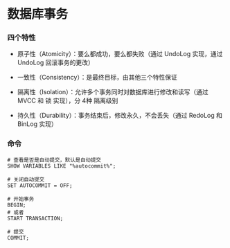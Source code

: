 # 数据库事务


### 四个特性

* 原子性（Atomicity）：要么都成功，要么都失败（通过 UndoLog 实现，通过 UndoLog 回滚事务的更改）

* 一致性（Consistency）：是最终目标，由其他三个特性保证

* 隔离性（Isolation）：允许多个事务同时对数据库进行修改和读写（通过 MVCC 和 锁 实现），分 4种 隔离级别

* 持久性（Durability）：事务结束后，修改永久，不会丢失（通过 RedoLog 和 BinLog 实现）


### 命令

```mysql
# 查看是否是自动提交，默认是自动提交
SHOW VARIABLES LIKE "%autocommit%";

# 关闭自动提交
SET AUTOCOMMIT = OFF;

# 开始事务
BEGIN;
# 或者
START TRANSACTION;

# 提交
COMMIT;
```
